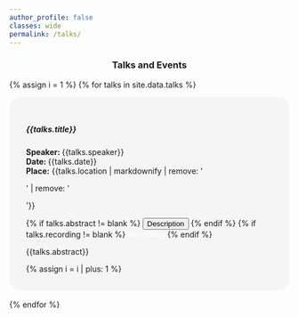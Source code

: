 ```yaml
---
author_profile: false
classes: wide
permalink: /talks/
---
```


<style>
#boxcolor {
  background-color: #F5F5F5;
  border-radius:20px;
  padding: 30px;
} 

</style> 

<h3 style="text-align:center;font-weight:bold"> Talks and Events </h3>
<script src="https://code.jquery.com/jquery-3.3.1.slim.min.js"></script>
<script src="https://stackpath.bootstrapcdn.com/bootstrap/4.3.1/js/bootstrap.min.js"></script>

{% assign i = 1 %}
{% for talks in site.data.talks %}
  <div id="boxcolor">
    <h5 style='font-weight:bold'> {{talks.title}} </h5>
    <p>
      <b>Speaker: </b> {{talks.speaker}} <br>
      <b>Date: </b>  {{talks.date}}<br>
      <b>Place:</b> {{talks.location | markdownify | remove: '<p>' | remove: '</p>'}}
    </p>
    <div class="buttons">
      {% if talks.abstract  != blank %}
        <button class="btn btn-primary" style=' text-align: center'  data-toggle="collapse" data-target="#collapseExample{{ i }}" aria-expanded="false" aria-controls="collapseExample{{ i }}">
          Description
        </button>
      {% endif %}
      {% if talks.recording  != blank %}
        <a class="btn btn-secondary" href="{{talks.recording}}" style="color: white;text-decoration: none"> Recording</a>
      {% endif %}
      <div class="collapse" id="collapseExample{{ i }}">
        <p> {{talks.abstract}} </p>
      </div>
    </div>
    {% assign i = i | plus: 1 %}
  </div>
  <br>
{% endfor %}
